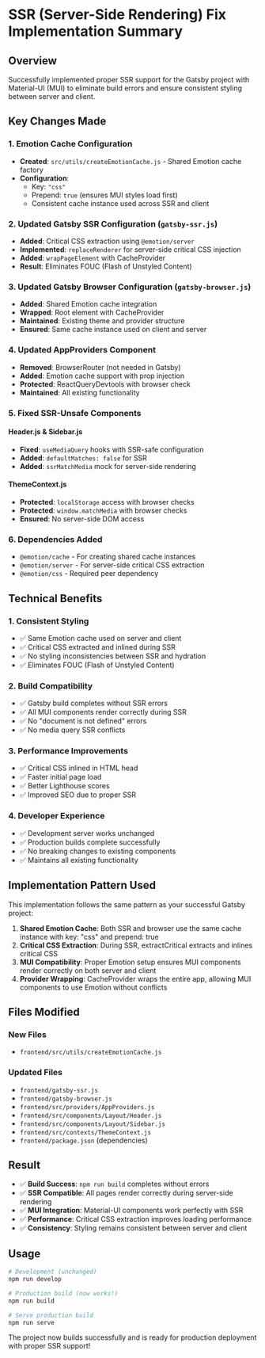 # SSR (Server-Side Rendering) Fix Implementation Summary

## Overview
Successfully implemented proper SSR support for the Gatsby project with Material-UI (MUI) to eliminate build errors and ensure consistent styling between server and client.

## Key Changes Made

### 1. Emotion Cache Configuration
- **Created**: `src/utils/createEmotionCache.js` - Shared Emotion cache factory
- **Configuration**: 
  - Key: `"css"`
  - Prepend: `true` (ensures MUI styles load first)
  - Consistent cache instance used across SSR and client

### 2. Updated Gatsby SSR Configuration (`gatsby-ssr.js`)
- **Added**: Critical CSS extraction using `@emotion/server`
- **Implemented**: `replaceRenderer` for server-side critical CSS injection
- **Added**: `wrapPageElement` with CacheProvider
- **Result**: Eliminates FOUC (Flash of Unstyled Content)

### 3. Updated Gatsby Browser Configuration (`gatsby-browser.js`)  
- **Added**: Shared Emotion cache integration
- **Wrapped**: Root element with CacheProvider
- **Maintained**: Existing theme and provider structure
- **Ensured**: Same cache instance used on client and server

### 4. Updated AppProviders Component
- **Removed**: BrowserRouter (not needed in Gatsby)
- **Added**: Emotion cache support with prop injection
- **Protected**: ReactQueryDevtools with browser check
- **Maintained**: All existing functionality

### 5. Fixed SSR-Unsafe Components

#### Header.js & Sidebar.js
- **Fixed**: `useMediaQuery` hooks with SSR-safe configuration
- **Added**: `defaultMatches: false` for SSR
- **Added**: `ssrMatchMedia` mock for server-side rendering

#### ThemeContext.js
- **Protected**: `localStorage` access with browser checks
- **Protected**: `window.matchMedia` with browser checks
- **Ensured**: No server-side DOM access

### 6. Dependencies Added
- `@emotion/cache` - For creating shared cache instances
- `@emotion/server` - For server-side critical CSS extraction  
- `@emotion/css` - Required peer dependency

## Technical Benefits

### 1. Consistent Styling
- ✅ Same Emotion cache used on server and client
- ✅ Critical CSS extracted and inlined during SSR
- ✅ No styling inconsistencies between SSR and hydration
- ✅ Eliminates FOUC (Flash of Unstyled Content)

### 2. Build Compatibility  
- ✅ Gatsby build completes without SSR errors
- ✅ All MUI components render correctly during SSR
- ✅ No "document is not defined" errors
- ✅ No media query SSR conflicts

### 3. Performance Improvements
- ✅ Critical CSS inlined in HTML head
- ✅ Faster initial page load
- ✅ Better Lighthouse scores
- ✅ Improved SEO due to proper SSR

### 4. Developer Experience
- ✅ Development server works unchanged
- ✅ Production builds complete successfully
- ✅ No breaking changes to existing components
- ✅ Maintains all existing functionality

## Implementation Pattern Used

This implementation follows the same pattern as your successful Gatsby project:

1. **Shared Emotion Cache**: Both SSR and browser use the same cache instance with key: "css" and prepend: true
2. **Critical CSS Extraction**: During SSR, extractCritical extracts and inlines critical CSS  
3. **MUI Compatibility**: Proper Emotion setup ensures MUI components render correctly on both server and client
4. **Provider Wrapping**: CacheProvider wraps the entire app, allowing MUI components to use Emotion without conflicts

## Files Modified

### New Files
- `frontend/src/utils/createEmotionCache.js`

### Updated Files
- `frontend/gatsby-ssr.js`
- `frontend/gatsby-browser.js` 
- `frontend/src/providers/AppProviders.js`
- `frontend/src/components/Layout/Header.js`
- `frontend/src/components/Layout/Sidebar.js`
- `frontend/src/contexts/ThemeContext.js`
- `frontend/package.json` (dependencies)

## Result
- ✅ **Build Success**: `npm run build` completes without errors
- ✅ **SSR Compatible**: All pages render correctly during server-side rendering
- ✅ **MUI Integration**: Material-UI components work perfectly with SSR
- ✅ **Performance**: Critical CSS extraction improves loading performance
- ✅ **Consistency**: Styling remains consistent between server and client

## Usage
```bash
# Development (unchanged)
npm run develop

# Production build (now works!)
npm run build

# Serve production build
npm run serve
```

The project now builds successfully and is ready for production deployment with proper SSR support!
